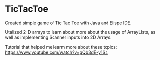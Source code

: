 # TicTacToe

Created simple game of Tic Tac Toe with Java and Elispe IDE. 

Utalized 2-D arrays to learn about more about the usage of ArrayLIsts, as well as implementing Scanner inputs into 2D Arrays.

Tutorial that helped me learm more about these topics: 
https://www.youtube.com/watch?v=gQb3dE-y1S4
